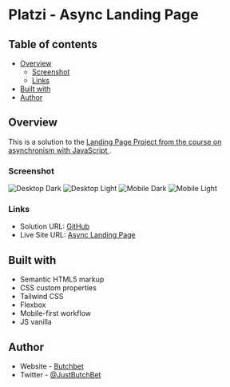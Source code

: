 # Platzi - Async Landing Page

## Table of contents

- [Overview](#overview)
  - [Screenshot](#screenshot)
  - [Links](#links)
- [Built with](#built-with)
- [Author](#author)


## Overview
This is a solution to the [Landing Page Project from the course on asynchronism with JavaScript ](https://platzi.com/cursos/asincronismo-js/).

### Screenshot
![Desktop Dark](./assets/desktop-dark.png)
![Desktop Light](./assets/desktop-light.png)
![Mobile Dark](./assets/mobile-dark.png)
![Mobile Light](./assets/mobile-light.png)

### Links
- Solution URL: [GitHub](https://github.com/ButchBet/Async-Landing-Page)
- Live Site URL: [Async Landing Page](https://butchbet.github.io/Async-Landing-Page)

## Built with
- Semantic HTML5 markup
- CSS custom properties
- Tailwind CSS
- Flexbox
- Mobile-first workflow
- JS vanilla

## Author
- Website - [Butchbet](none)
- Twitter - [@JustButchBet](https://twitter.com/JustButchBet)
